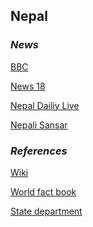 ## Nepal ##

### _News_ ###

[BBC](https://www.bbc.com/news/topics/cvenzmgyld1t/nepal)

[News 18](https://www.news18.com/newstopics/nepal.html)

[Nepal Dailiy Live](https://www.nepaldailylive.com/)

[Nepali Sansar](https://www.nepalisansar.com/news/)

[]()

[]()

[]()

### _References_ ###
[Wiki](https://en.wikipedia.org/wiki/Nepal)

[World fact book](https://www.cia.gov/library/publications/resources/the-world-factbook/geos/np.html)

[State department](https://www.state.gov/countries-areas/nepal/)
